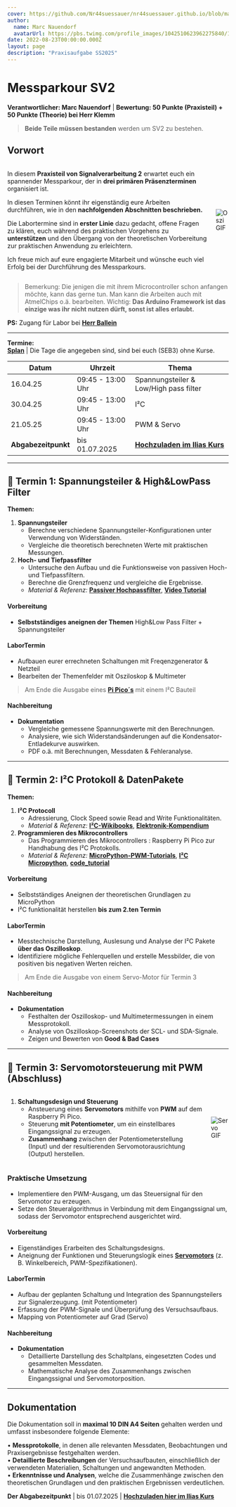 ```yaml
---
cover: https://github.com/Nr44suessauer/nr44suessauer.github.io/blob/main/nuxt-app/assets/pictures/schaltungen/oszi.jpg?raw=true
author:
  name: Marc Nauendorf
  avatarUrl: https://pbs.twimg.com/profile_images/1042510623962275840/1Iw_Mvud_400x400.jpg
date: 2022-08-23T00:00:00.000Z
layout: page
description: "Praxisaufgabe SS2025"
---
```


<h1>Messparkour SV2</h1>

<p><strong>Verantwortlicher: Marc Nauendorf</strong> | <strong>Bewertung: 50 Punkte (Praxisteil) + 50 Punkte (Theorie) bei Herr Klemm</strong></p>

<blockquote>
  <p><strong>Beide Teile müssen bestanden</strong> werden um SV2 zu bestehen.</p>
</blockquote>

<h2><strong>Vorwort</strong></h2>

<div style="display: flex; align-items: center; gap: 20px;">
<div>

<p>In diesem <strong>Praxisteil von Signalverarbeitung 2</strong> erwartet euch ein spannender Messparkour, der in <strong>drei primären Präsenzterminen</strong> organisiert ist.</p>

<p>In diesen Terminen könnt ihr eigenständig eure Arbeiten durchführen, wie in den <strong>nachfolgenden Abschnitten beschrieben.</strong></p>

<p>Die Labortermine sind in <strong>erster Linie</strong> dazu gedacht, offene Fragen zu klären, euch während des praktischen Vorgehens zu <strong>unterstützen</strong> und den Übergang von der theoretischen Vorbereitung zur praktischen Anwendung zu erleichtern.</p>

<p>Ich freue mich auf eure engagierte Mitarbeit und wünsche euch viel Erfolg bei der Durchführung des Messparkours.</p>

</div>
<div>

<img src="https://github.com/Nr44suessauer/nr44suessauer.github.io/blob/main/nuxt-app/assets/pictures/gif/oszi.gif?raw=true" alt="Oszi GIF" />

</div>
</div>

<blockquote>
  <p>Bemerkung: Die jenigen die mit ihrem Microcontroller schon anfangen möchte, kann das gerne tun. Man kann die Arbeiten auch mit AtmelChips o.ä. bearbeiten. Wichtig: <strong>Das Arduino Framework ist das einzige was ihr nicht nutzen dürft, sonst ist alles erlaubt.</strong></p>
</blockquote>

<p><strong>PS:</strong> Zugang für Labor bei <strong><a href="https://www.hs-heilbronn.de/de/martin.ballein">Herr Ballein</a></strong></p>

<hr>

<p><strong>Termine:</strong> <br>
<strong><a href="https://splan.hs-heilbronn.de/">Splan</a></strong> | Die Tage die angegeben sind, sind bei euch (SEB3) ohne Kurse.</p>

| Datum               | Uhrzeit           | Thema                                                                     |
|---------------------|-------------------|---------------------------------------------------------------------------|
| 16.04.25            | 09:45 - 13:00 Uhr | Spannungsteiler & Low/High pass filter                                    |
| 30.04.25            | 09:45 - 13:00 Uhr | I²C                                                                       |
| 21.05.25            | 09:45 - 13:00 Uhr | PWM & Servo                                                               |
| <strong>Abgabezeitpunkt</strong> | bis 01.07.2025 | <strong><a href="https://ilias.hs-heilbronn.de/ilias.php?baseClass=ilrepositorygui&cmdNode=yc:ni&cmdClass=ilObjFolderGUI&ref_id=918744">Hochzuladen im Ilias Kurs</a></strong> |

<hr>

<h2>📅 <strong>Termin 1: Spannungsteiler & High&LowPass Filter</strong></h2>

<p><strong>Themen:</strong></p>
<ol>
  <li>
    <strong>Spannungsteiler</strong>
    <ul>
      <li>Berechne verschiedene Spannungsteiler-Konfigurationen unter Verwendung von Widerständen.</li>
      <li>Vergleiche die theoretisch berechneten Werte mit praktischen Messungen.</li>
    </ul>
  </li>
  <li>
    <strong>Hoch- und Tiefpassfilter</strong>
    <ul>
      <li>Untersuche den Aufbau und die Funktionsweise von passiven Hoch- und Tiefpassfiltern.</li>
      <li>Berechne die Grenzfrequenz und vergleiche die Ergebnisse.</li>
      <li><em>Material & Referenz:</em> <strong><a href="https://www.electronics-tutorials.ws/de/filtern/passiver-hochpassfilter.html">Passiver Hochpassfilter</a></strong>, <strong><a href="https://www.youtube.com/watch?v=lagfhNjMuQM">Video Tutorial</a></strong></li>
    </ul>
  </li>
</ol>

<h4><strong>Vorbereitung</strong></h4>
<ul>
  <li><strong>Selbstständiges aneignen der Themen</strong> High&Low Pass Filter + Spannungsteiler</li>
</ul>

<h4><strong>LaborTermin</strong></h4>
<ul>
  <li>Aufbauen eurer errechneten Schaltungen mit Freqenzgenerator & Netzteil</li>
  <li>Bearbeiten der Themenfelder mit Osziloskop & Multimeter</li>
</ul>

<blockquote>
  <p>Am Ende die Ausgabe eines <a href="https://www.raspberrypi.com/documentation/microcontrollers/pico-series.html#pico-1-technical-specification"><strong>Pi Pico´s</strong></a> mit einem I²C Bauteil</p>
</blockquote>

<h4><strong>Nachbereitung</strong></h4>
<ul>
  <li>
    <strong>Dokumentation</strong>
    <ul>
      <li>Vergleiche gemessene Spannungswerte mit den Berechnungen.</li>
      <li>Analysiere, wie sich Widerstandsänderungen auf die Kondensator-Entladekurve auswirken.</li>
      <li>PDF o.ä. mit Berechnungen, Messdaten & Fehleranalyse.</li>
    </ul>
  </li>
</ul>

<hr>

<h2>📅 <strong>Termin 2: I²C Protokoll & DatenPakete</strong></h2>

<p><strong>Themen:</strong></p>
<ol>
  <li>
    <strong>I²C Protocoll</strong>
    <ul>
      <li>Adressierung, Clock Speed sowie Read and Write Funktionalitäten.</li>
      <li><em>Material & Referenz:</em> <strong><a href="https://de.wikibooks.org/wiki/C-Programmierung_mit_AVR-GCC/_I2C">I²C-Wikibooks</a></strong>, <strong><a href="https://www.elektronik-kompendium.de/sites/raspberry-pi/2612271.htm">Elektronik-Kompendium</a></strong></li>
    </ul>
  </li>
  <li>
    <strong>Programmieren des Mikrocontrollers</strong>
    <ul>
      <li>Das Programmieren des Mikrocontrollers : Raspberry Pi Pico zur Handhabung des I²C Protokolls.</li>
      <li><em>Material & Referenz:</em> <strong><a href="https://docs.micropython.org/en/latest/rp2/quickref.html#pwm">MicroPython-PWM-Tutorials</a></strong>, <strong><a href="https://www.elektronik-kompendium.de/sites/raspberry-pi/2612271.htm">I²C Micropython</a></strong>, <strong><a href="https://www.youtube.com/watch?v=092xFEmAS98">code_tutorial</a></strong></li>
    </ul>
  </li>
</ol>

<h4><strong>Vorbereitung</strong></h4>
<ul>
  <li>Selbstständiges Aneignen der theoretischen Grundlagen zu MicroPython</li> 
  <li>I²C funktionalität herstellen <strong>bis zum 2.ten Termin</strong></li>
</ul>

<h4><strong>LaborTermin</strong></h4>
<ul>
  <li>Messtechnische Darstellung, Auslesung und Analyse der I²C Pakete <strong>über das Oszilloskop</strong>.</li>
  <li>Identifiziere mögliche Fehlerquellen und erstelle Messbilder, die von positiven bis negativen Werten reichen.</li>
</ul>

<blockquote>
  <p>Am Ende die Ausgabe von einem Servo-Motor für Termin 3</p>
</blockquote>

<h4><strong>Nachbereitung</strong></h4>
<ul>
  <li>
    <strong>Dokumentation</strong>
    <ul>
      <li>Festhalten der Oszilloskop- und Multimetermessungen in einem Messprotokoll.</li>
      <li>Analyse von Oszilloskop-Screenshots der SCL- und SDA-Signale.</li>
      <li>Zeigen und Bewerten von <strong>Good & Bad Cases</strong></li>
    </ul>
  </li>
</ul>

<hr>

<h2>📅 <strong>Termin 3: Servomotorsteuerung mit PWM (Abschluss)</strong></h2>

<div style="display: flex; align-items: center; gap: 20px;">
<div>

<ol>
  <li>
    <strong>Schaltungsdesign und Steuerung</strong>
    <ul>
      <li>Ansteuerung eines <strong>Servomotors</strong> mithilfe von <strong>PWM</strong> auf dem Raspberry Pi Pico.</li>
      <li>Steuerung <strong>mit Potentiometer</strong>, um ein einstellbares Eingangssignal zu erzeugen.</li>
      <li><strong>Zusammenhang</strong> zwischen der Potentiometerstellung (Input) und der resultierenden Servomotorausrichtung (Output) herstellen.</li>
    </ul>
  </li>
</ol>

</div>
<div>

<img src="https://github.com/Nr44suessauer/nr44suessauer.github.io/blob/main/nuxt-app/assets/pictures/gif/servo.gif?raw=true" alt="Servo GIF" />

</div>
</div>

<h3><strong>Praktische Umsetzung</strong></h3>
<ul>
  <li>Implementiere den PWM-Ausgang, um das Steuersignal für den Servomotor zu erzeugen.</li>
  <li>Setze den Steueralgorithmus in Verbindung mit dem Eingangssignal um, sodass der Servomotor entsprechend ausgerichtet wird.</li>
</ul>

<h4><strong>Vorbereitung</strong></h4>
<ul>
  <li>Eigenständiges Erarbeiten des Schaltungsdesigns.</li>
  <li>Aneignung der Funktionen und Steuerungslogik eines <strong><a href="https://www.upesy.com/blogs/tutorials/esp32-servo-motor-sg90-on-micropython">Servomotors</a></strong> (z. B. Winkelbereich, PWM-Spezifikationen).</li>
</ul>

<h4><strong>LaborTermin</strong></h4>
<ul>
  <li>Aufbau der geplanten Schaltung und Integration des Spannungsteilers zur Signalerzeugung. (mit Potentiometer)</li>
  <li>Erfassung der PWM-Signale und Überprüfung des Versuchsaufbaus.</li>
  <li>Mapping von Potentiometer auf Grad (Servo)</li>
</ul>

<h4><strong>Nachbereitung</strong></h4>
<ul>
  <li>
    <strong>Dokumentation</strong>
    <ul>
      <li>Detaillierte Darstellung des Schaltplans, eingesetzten Codes und gesammelten Messdaten.</li>
      <li>Mathematische Analyse des Zusammenhangs zwischen Eingangssignal und Servomotorposition.</li>
    </ul>
  </li>
</ul>

<hr>

<h2><strong>Dokumentation</strong></h2>
<p>Die Dokumentation soll in <strong>maximal 10 DIN A4 Seiten</strong> gehalten werden und umfasst insbesondere folgende Elemente:</p>

<p>• <strong>Messprotokolle</strong>, in denen alle relevanten Messdaten, Beobachtungen und Praxisergebnisse festgehalten werden.<br>
• <strong>Detaillierte Beschreibungen</strong> der Versuchsaufbauten, einschließlich der verwendeten Materialien, Schaltungen und angewandten Methoden.<br>
• <strong>Erkenntnisse und Analysen</strong>, welche die Zusammenhänge zwischen den theoretischen Grundlagen und den praktischen Ergebnissen verdeutlichen.</p>

<p><strong>Der Abgabezeitpunkt</strong> | bis 01.07.2025 | <strong><a href="https://ilias.hs-heilbronn.de/ilias.php?baseClass=ilrepositorygui&cmdNode=yc:ni&cmdClass=ilObjFolderGUI&ref_id=918744">Hochzuladen hier im Ilias Kurs</a></strong></p>